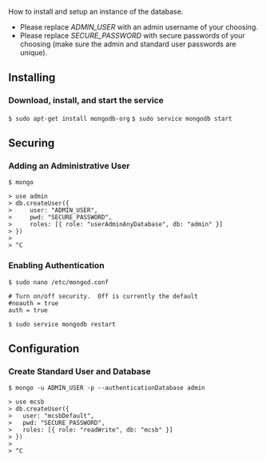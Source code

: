 How to install and setup an instance of the database.
 - Please replace *ADMIN_USER* with an admin username of your choosing.
 - Please replace *SECURE_PASSWORD* with secure passwords of your
   choosing (make sure the admin and standard user passwords are
   unique).

## Installing
### Download, install, and start the service
`$ sudo apt-get install mongodb-org`
`$ sudo service mongodb start`

## Securing
### Adding an Administrative User
    $ mongo
    
    > use admin
    > db.createUser({
    >     user: "ADMIN_USER",
    >     pwd: "SECURE_PASSWORD",
    >     roles: [{ role: "userAdminAnyDatabase", db: "admin" }]
    > })
    >
    > ^C

### Enabling Authentication    
    $ sudo nano /etc/mongod.conf
    
    # Turn on/off security.  Off is currently the default
    #noauth = true
    auth = true
	
	$ sudo service mongodb restart

## Configuration
### Create Standard User and Database

    $ mongo -u ADMIN_USER -p --authenticationDatabase admin
    
    > use mcsb
    > db.createUser({
    > 	user: "mcsbDefault",
    > 	pwd: "SECURE_PASSWORD",
    > 	roles: [{ role: "readWrite", db: "mcsb" }]
    > })
    >
    > ^C